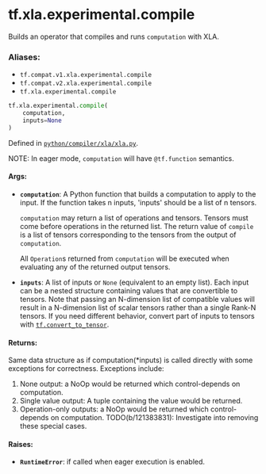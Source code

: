<div itemscope itemtype="http://developers.google.com/ReferenceObject">
<meta itemprop="name" content="tf.xla.experimental.compile" />
<meta itemprop="path" content="Stable" />
</div>

# tf.xla.experimental.compile

Builds an operator that compiles and runs `computation` with XLA.

### Aliases:

* `tf.compat.v1.xla.experimental.compile`
* `tf.compat.v2.xla.experimental.compile`
* `tf.xla.experimental.compile`

``` python
tf.xla.experimental.compile(
    computation,
    inputs=None
)
```



Defined in [`python/compiler/xla/xla.py`](/code/stable/tensorflow/python/compiler/xla/xla.py).

<!-- Placeholder for "Used in" -->

NOTE: In eager mode, `computation` will have `@tf.function` semantics.

#### Args:


* <b>`computation`</b>: A Python function that builds a computation to apply to the
  input. If the function takes n inputs, 'inputs' should be a list of n
  tensors.

  `computation` may return a list of operations and tensors.  Tensors must
  come before operations in the returned list.  The return value of
  `compile` is a list of tensors corresponding to the tensors from the
  output of `computation`.

  All `Operation`s returned from `computation` will be executed when
  evaluating any of the returned output tensors.
* <b>`inputs`</b>: A list of inputs or `None` (equivalent to an empty list). Each input
  can be a nested structure containing values that are convertible to
  tensors. Note that passing an N-dimension list of compatible values will
  result in a N-dimension list of scalar tensors rather than a single Rank-N
  tensors. If you need different behavior, convert part of inputs to tensors
  with <a href="../../../tf/convert_to_tensor.md"><code>tf.convert_to_tensor</code></a>.


#### Returns:

Same data structure as if computation(*inputs) is called directly with some
exceptions for correctness. Exceptions include:
  1) None output: a NoOp would be returned which control-depends on
     computation.
  2) Single value output: A tuple containing the value would be returned.
  3) Operation-only outputs: a NoOp would be returned which
     control-depends on computation.
  TODO(b/121383831): Investigate into removing these special cases.



#### Raises:


* <b>`RuntimeError`</b>: if called when eager execution is enabled.